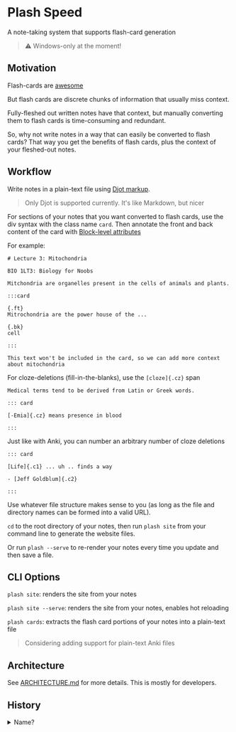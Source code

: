 # Plash Speed

A note-taking system that supports flash-card generation

> ⚠️ Windows-only at the moment!

## Motivation

Flash-cards are [awesome](https://ncase.me/remember/)

But flash cards are discrete chunks of information that usually miss context.

Fully-fleshed out written notes have that context, but manually converting them to flash cards is time-consuming and redundant.

So, why not write notes in a way that can easily be converted to flash cards?
That way you get the benefits of flash cards, plus the context of your fleshed-out notes.

## Workflow

Write notes in a plain-text file using [Djot markup](https://djot.net/).

> Only Djot is supported currently. It's like Markdown, but nicer

For sections of your notes that you want converted to flash cards, use the div syntax with the class name `card`. Then annotate the front and back content of the card with [Block-level attributes](https://htmlpreview.github.io/?https://github.com/jgm/djot/blob/master/doc/syntax.html#block-attributes)

For example:

```text
# Lecture 3: Mitochondria

BIO 1LT3: Biology for Noobs

Mitchondria are organelles present in the cells of animals and plants.

:::card

{.ft}
Mitrochondria are the power house of the ...

{.bk}
cell

:::

This text won't be included in the card, so we can add more context about mitochondria
```


For cloze-deletions (fill-in-the-blanks), use the `[cloze]{.cz}` span

```
Medical terms tend to be derived from Latin or Greek words.

::: card

[-Emia]{.cz} means presence in blood

:::
```

Just like with Anki, you can number an arbitrary number of cloze deletions

```
::: card

[Life]{.c1} ... uh .. finds a way

- [Jeff Goldblum]{.c2}

:::
```



Use whatever file structure makes sense to you (as long as the file and directory names can be formed into a valid URL).


`cd` to the root directory of your notes, then run `plash site` from your command line to generate the website files. 

Or run `plash --serve` to re-render your notes every time you update and then save a file. 

## CLI Options

`plash site`: renders the site from your notes 

`plash site --serve`: renders the site from your notes, enables hot reloading

`plash cards`: extracts the flash card portions of your notes into a plain-text file

> Considering adding support for plain-text Anki files

## Architecture

See [ARCHITECTURE.md](./ARCHITECTURE.md) for more details. This is mostly for developers.

## History

<details><summary>Name?</summary>

"Flash" rhymes with "Plash" and flash cards are my fastest study method, and somehow this reminded me of one of my [favourite videos of all time](https://youtu.be/cEN00wMFB2A)

</details>